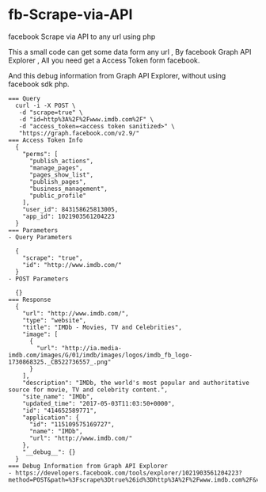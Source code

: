 # fb-Scrape-via-API
facebook Scrape via API to any url using php

This a small code can get some data form any url , By facebook Graph API Explorer , All you need get a Access Token form facebook.

And this debug information from Graph API Explorer, without using facebook sdk php.

```
=== Query
  curl -i -X POST \
   -d "scrape=true" \
   -d "id=http%3A%2F%2Fwww.imdb.com%2F" \
   -d "access_token=<access token sanitized>" \
   "https://graph.facebook.com/v2.9/"
=== Access Token Info
  {
    "perms": [
      "publish_actions",
      "manage_pages",
      "pages_show_list",
      "publish_pages",
      "business_management",
      "public_profile"
    ],
    "user_id": 843158625813005,
    "app_id": 1021903561204223
  }
=== Parameters
- Query Parameters

  {
    "scrape": "true",
    "id": "http://www.imdb.com/"
  }
- POST Parameters

  {}
=== Response
  {
    "url": "http://www.imdb.com/",
    "type": "website",
    "title": "IMDb - Movies, TV and Celebrities",
    "image": [
      {
        "url": "http://ia.media-imdb.com/images/G/01/imdb/images/logos/imdb_fb_logo-1730868325._CB522736557_.png"
      }
    ],
    "description": "IMDb, the world's most popular and authoritative source for movie, TV and celebrity content.",
    "site_name": "IMDb",
    "updated_time": "2017-05-03T11:03:50+0000",
    "id": "414652589771",
    "application": {
      "id": "115109575169727",
      "name": "IMDb",
      "url": "http://www.imdb.com/"
    },
    "__debug__": {}
  }
=== Debug Information from Graph API Explorer
- https://developers.facebook.com/tools/explorer/1021903561204223?method=POST&path=%3Fscrape%3Dtrue%26id%3Dhttp%3A%2F%2Fwww.imdb.com%2F&version=v2.9
```
